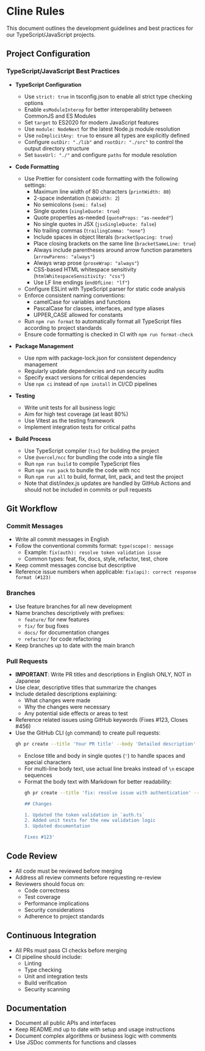 # Cline Rules

This document outlines the development guidelines and best practices for our TypeScript/JavaScript projects.

## Project Configuration

### TypeScript/JavaScript Best Practices

- **TypeScript Configuration**
  - Use `strict: true` in tsconfig.json to enable all strict type checking options
  - Enable `esModuleInterop` for better interoperability between CommonJS and ES Modules
  - Set `target` to ES2020 for modern JavaScript features
  - Use `module: NodeNext` for the latest Node.js module resolution
  - Use `noImplicitAny: true` to ensure all types are explicitly defined
  - Configure `outDir: "./lib"` and `rootDir: "./src"` to control the output directory structure
  - Set `baseUrl: "./"` and configure `paths` for module resolution

- **Code Formatting**
  - Use Prettier for consistent code formatting with the following settings:
    - Maximum line width of 80 characters (`printWidth: 80`)
    - 2-space indentation (`tabWidth: 2`)
    - No semicolons (`semi: false`)
    - Single quotes (`singleQuote: true`)
    - Quote properties as-needed (`quoteProps: "as-needed"`)
    - No single quotes in JSX (`jsxSingleQuote: false`)
    - No trailing commas (`trailingComma: "none"`)
    - Include spaces in object literals (`bracketSpacing: true`)
    - Place closing brackets on the same line (`bracketSameLine: true`)
    - Always include parentheses around arrow function parameters (`arrowParens: "always"`)
    - Always wrap prose (`proseWrap: "always"`)
    - CSS-based HTML whitespace sensitivity (`htmlWhitespaceSensitivity: "css"`)
    - Use LF line endings (`endOfLine: "lf"`)
  - Configure ESLint with TypeScript parser for static code analysis
  - Enforce consistent naming conventions:
    - camelCase for variables and functions
    - PascalCase for classes, interfaces, and type aliases
    - UPPER_CASE allowed for constants
  - Run `npm run format` to automatically format all TypeScript files according to project standards
  - Ensure code formatting is checked in CI with `npm run format-check`

- **Package Management**
  - Use npm with package-lock.json for consistent dependency management
  - Regularly update dependencies and run security audits
  - Specify exact versions for critical dependencies
  - Use `npm ci` instead of `npm install` in CI/CD pipelines

- **Testing**
  - Write unit tests for all business logic
  - Aim for high test coverage (at least 80%)
  - Use Vitest as the testing framework
  - Implement integration tests for critical paths

- **Build Process**
  - Use TypeScript compiler (`tsc`) for building the project
  - Use `@vercel/ncc` for bundling the code into a single file
  - Run `npm run build` to compile TypeScript files
  - Run `npm run pack` to bundle the code with ncc
  - Run `npm run all` to build, format, lint, pack, and test the project
  - Note that dist/index.js updates are handled by GitHub Actions and should not be included in commits or pull requests

## Git Workflow

### Commit Messages

- Write all commit messages in English
- Follow the conventional commits format: `type(scope): message`
  - Example: `fix(auth): resolve token validation issue`
  - Common types: feat, fix, docs, style, refactor, test, chore
- Keep commit messages concise but descriptive
- Reference issue numbers when applicable: `fix(api): correct response format (#123)`

### Branches

- Use feature branches for all new development
- Name branches descriptively with prefixes:
  - `feature/` for new features
  - `fix/` for bug fixes
  - `docs/` for documentation changes
  - `refactor/` for code refactoring
- Keep branches up to date with the main branch

### Pull Requests

- **IMPORTANT**: Write PR titles and descriptions in English ONLY, NOT in Japanese
- Use clear, descriptive titles that summarize the changes
- Include detailed descriptions explaining:
  - What changes were made
  - Why the changes were necessary
  - Any potential side effects or areas to test
- Reference related issues using GitHub keywords (Fixes #123, Closes #456)
- Use the GitHub CLI (`gh` command) to create pull requests:
  ```bash
  gh pr create --title 'Your PR title' --body 'Detailed description' --base main
  ```
  - Enclose title and body in single quotes (`'`) to handle spaces and special characters
  - For multi-line body text, use actual line breaks instead of `\n` escape sequences
  - Format the body text with Markdown for better readability:
    ```bash
    gh pr create --title 'fix: resolve issue with authentication' --body 'Fixed the authentication issue by updating the token validation logic.

    ## Changes

    1. Updated the token validation in `auth.ts`
    2. Added unit tests for the new validation logic
    3. Updated documentation

    Fixes #123'
    ```

## Code Review

- All code must be reviewed before merging
- Address all review comments before requesting re-review
- Reviewers should focus on:
  - Code correctness
  - Test coverage
  - Performance implications
  - Security considerations
  - Adherence to project standards

## Continuous Integration

- All PRs must pass CI checks before merging
- CI pipeline should include:
  - Linting
  - Type checking
  - Unit and integration tests
  - Build verification
  - Security scanning

## Documentation

- Document all public APIs and interfaces
- Keep README.md up to date with setup and usage instructions
- Document complex algorithms or business logic with comments
- Use JSDoc comments for functions and classes
